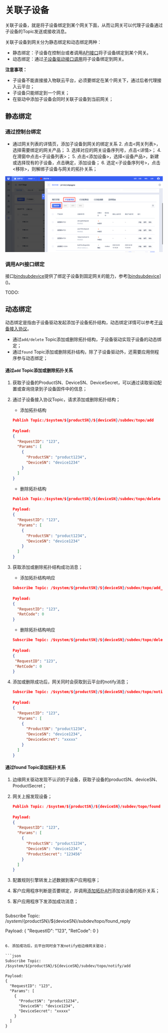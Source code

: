 # 关联子设备

关联子设备，就是将子设备绑定到某个网关下面，从而让网关可以代理子设备通过子设备的Topic发送或接收消息。

关联子设备到网关分为静态绑定和动态绑定两种：

- 静态绑定：子设备在控制台或者调用[API接口]()将子设备绑定到某个网关。
- 动态绑定：通过[子设备驱动接口调用]()将子设备绑定到网关。

**注意事项：**

- 子设备不能直接接入物联云平台，必须要绑定在某个网关下，通过后者代理接入云平台；
- 子设备只能绑定到一个网关；
- 在驱动中添加子设备会同时关联子设备到当前网关；



## 静态绑定

### 通过控制台绑定

- 通过网关列表的详情页，添加子设备到网关的绑定关系
  2. 点击<网关列表>，选择需要绑定的网关产品；
  3. 选择对应的网关设备序列号，点击<详情>；
  4. 在滑窗中点击<子设备列表>；
  5. 点击<添加设备>，选择<设备产品>，新建或选择现有的子设备，点击确定，添加设备；
  6. 选定<子设备序列号>，点击<移除>，则解绑子设备与网关的拓扑关系；

![通过控制台绑定设备](../../images/通过控制台绑定子设备.png)

### 调用API接口绑定

接口[bindsubdevice]()提供了绑定子设备到固定网关的能力，参考[[bindsubdevice]()]()。

TODO:

## 动态绑定

动态绑定是指由子设备驱动发起添加子设备拓扑结构，动态绑定详情可以参考[子设备接入协议]()。

- 通过`add/delete` Topic添加或删除拓扑结构，子设备驱动实现子设备的动态绑定；
- 通过`found` Topic添加或删除拓扑结构，除了子设备驱动外，还需要应用侧程序参与动态绑定；

#### 通过`add` Topic添加或删除拓扑关系

1. 获取子设备的ProductSN、DeviceSN、DeviceSecret，可以通过读取驱动配置或查询烧录到子设备固件中的信息；

2. 通过子设备接入协议Topic，请求添加或删除拓扑结构；

   - 添加拓扑结构

   ```json
   Publish Topic:/$system/${productSN}/${deviceSN}/subdev/topo/add
   
   Payload:
   {
     "RequestID": "123",
     "Params": [
       {
         "ProductSN": "product1234",
         "DeviceSN": "device1234"
       }
     ]
   }
   ```

   - 删除拓扑结构

   ```json
   Publish Topic:/$system/${productSN}/${deviceSN}/subdev/topo/delete
   
   Payload:
   {
     "RequestID": "123",
     "Params": [
       {
         "ProductSN": "product1234",
         "DeviceSN": "device1234"
       }
     ]
   }
   ```

3. 获取添加或删除拓扑结构成功消息；

   - 添加拓扑结构响应

   ```json
   Subscribe Topic: /$system/${productSN}/${deviceSN}/subdev/topo/add_reply
   
   Payload:
   {
     "RequestID": "123",
     "RetCode": 0
   }
   ```

   - 删除拓扑结构响应

    ```json
   Subscribe Topic: /$system/${productSN}/${deviceSN}/subdev/topo/delete_reply
    
   Payload:
   {
     "RequestID": "123",
     "RetCode": 0
   }
    ```

4. 添加或删除成功后，网关同时会获取到云平台的notify消息；

   ```json
   Subscribe Topic: /$system/${productSN}/${deviceSN}/subdev/topo/notify/delete
   
   Payload:
   {
     "RequestID": "123",
     "Params": [
       {
         "ProductSN": "product1234",
         "DeviceSN": "device1234",
         "DeviceSecret": "xxxxx"
       }
     ]
   }
   ```

   

#### 通过found Topic添加拓扑关系

1. 边缘网关驱动发现不认识的子设备，获取子设备的productSN、deviceSN、ProductSecret；

2. 网关上报发现设备；

   ```json
   Publish Topic: /$system/${productSN}/${deviceSN}/subdev/topo/found
   
   Payload:
   {
     "RequestID": "123",
     "Params": [
       {
         "ProductSN": "product1234",
         "DeviceSN": "device1234",
         "ProductSecret": "123456"
       }
     ]
   }
   ```

3. 配置规则引擎转发上述数据到客户应用程序；

4. 客户应用程序判断是否要绑定，并调用[添加拓扑API]()添加该设备的拓扑关系；

5. 客户应用程序下发添加成功消息；

   ```json
Subscribe Topic: /$system/${productSN}/${deviceSN}/subdev/topo/found_reply
   
   Payload:
   {
     "RequestID": "123",
     "RetCode": 0
   }
   ```
   
6. 添加成功后，云平台同时会下发notify给边缘网关驱动；

   ```json
   Subscribe Topic: /$system/${productSN}/${deviceSN}/subdev/topo/notify/add
   
   Payload:
   {
     "RequestID": "123",
     "Params": [
       {
         "ProductSN": "product1234",
         "DeviceSN": "device1234",
         "DeviceSecret": "xxxxx"
       }
     ]
   }
   ```

